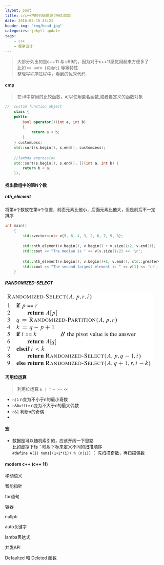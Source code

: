 ```yaml
---
layout: post
title: c/c++巧妙代码整理(持续添加)
date: 2016-05-15 23:21
header-img: "img/head.jpg"
categories: jekyll update
tags:
    - c++
    - 程序设计
---
```


> 大部分列出的是c++11 与 c99的，因为对于c++11感觉用起来方便多了  
> 比如 `>> auto {初始化}`  等等特性  
> 整理写程序过程中，看到的优秀代码 

#### cmp
> 在stl中常用的比较函数，可以使用匿名函数,或者自定义的函数对象

``` cpp
//  custom function object
    class {
    public:
        bool operator()(int a, int b)
        {   
            return a < b;
        }   
    } customLess;
    std::sort(s.begin(), s.end(), customLess);
 
    //lambda expression 
    std::sort(s.begin(), s.end(), [](int a, int b) {
        return b < a;   
    });
```

#### 找出数组中的第N个数

##### nth_element

将第n个数放在第n个位置，前面元素比他小，后面元素比他大，但是前后不一定排序

``` cpp
int main()
	{
		std::vector<int> v{5, 6, 4, 3, 2, 6, 7, 9, 3};
	 
		std::nth_element(v.begin(), v.begin() + v.size()/2, v.end());
		std::cout << "The median is " << v[v.size()/2] << '\n';
	 
		std::nth_element(v.begin(), v.begin()+1, v.end(), std::greater<int>());
		std::cout << "The second largest element is " << v[1] << '\n';
	}
```

##### RANDOMIZED-SELECT
![RS](/image/random.jpg)

#### 巧用位运算
> 利用位运算 `& | ^ ~ >> << `

+ `n|1` n变为不小于n的最小奇数
+ `n&0xfffe` n变为不大于n的最大偶数
+ `n&1` 判断n的奇偶
+ 

#### 宏

+ 数据是可以随机索引的，应该开阔一下思路  
比如虚拟下标：映射下标来定义不同的扫描顺序  
`#define A(i) nums[(1+2*(i)) % (n|1)]` ： 先扫描奇数，再扫描偶数 

#### modern c++ (c++ 11)

移动语义

智能指针

for语句

容器

nullptr

auto关键字

lamba表达式

并发API

Defaulted 和 Deleted 函数
